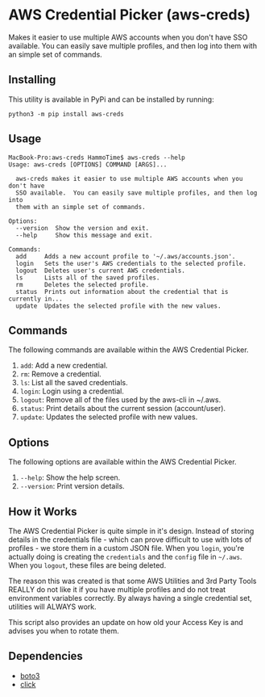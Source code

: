 # AWS Credential Picker (aws-creds)
Makes it easier to use multiple AWS accounts when you don't have SSO available. You can easily save multiple profiles, and then log into them with an simple set of commands.

## Installing

This utility is available in PyPi and can be installed by running:
```
python3 -m pip install aws-creds
```

## Usage

```
MacBook-Pro:aws-creds HammoTime$ aws-creds --help
Usage: aws-creds [OPTIONS] COMMAND [ARGS]...

  aws-creds makes it easier to use multiple AWS accounts when you don't have
  SSO available.  You can easily save multiple profiles, and then log into
  them with an simple set of commands.

Options:
  --version  Show the version and exit.
  --help     Show this message and exit.

Commands:
  add     Adds a new account profile to '~/.aws/accounts.json'.
  login   Sets the user's AWS credentials to the selected profile.
  logout  Deletes user's current AWS credentials.
  ls      Lists all of the saved profiles.
  rm      Deletes the selected profile.
  status  Prints out information about the credential that is currently in...
  update  Updates the selected profile with the new values.
```

## Commands

The following commands are available within the AWS Credential Picker.

1. ```add```: Add a new credential.
2. ```rm```: Remove a credential.
3. ```ls```: List all the saved credentials.
4. ```login```: Login using a credential.
5. ```logout```: Remove all of the files used by the aws-cli in ~/.aws.
6. ```status```: Print details about the current session (account/user).
7. ```update```: Updates the selected profile with new values.

## Options

The following options are available within the AWS Credential Picker.

1. ```--help```: Show the help screen.
2. ```--version```: Print version details.

## How it Works
The AWS Credential Picker is quite simple in it's design. Instead of storing details in the credentials file - which can prove difficult to use with lots of profiles - we store them in a custom JSON file. When you ```login```, you're actually doing is creating the ```credentials``` and the ```config``` file in ```~/.aws```. When you ```logout```, these files are being deleted.

The reason this was created is that some AWS Utilities and 3rd Party Tools REALLY do not like it if you have multiple profiles and do not treat environment variables correctly. By always having a single credential set, utilities will ALWAYS work.

This script also provides an update on how old your Access Key is and advises you when to rotate them.

## Dependencies

- [boto3](https://pypi.org/project/boto3/)
- [click](https://pypi.org/project/click/)